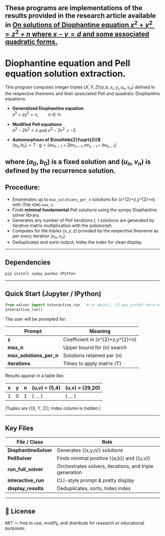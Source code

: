 ## These programs are implementations of the results provided in the research article available in **[On solutions of Diophantine equation $x^2 + y^2 = z^2 + n$ where $x-y = d$ and some associated quadratic forms.](https://papers.ssrn.com/sol3/papers.cfm?abstract_id=5268380)**

# Diophantine equation and Pell equation solution extraction. 

This program computes integer triples $(X, Y, Z)(a,b,x_i,y_i, u_n, v_n)$ defined in the respective theorems and their associated Pell and quadratic Diophantine equations. 

- **Generalized Diophantine equation**  
  $x^{2}+zy^{2}=n,\qquad n\in\mathbb{N}$

- **Modified Pell equations**  
  $a^{2}-2b^{2}=z$ and $u^{2}-2v^{2}=-2$

- **Automorphism of $\mathbb{Z}(\sqrt{2})$**  
  $(a_n, b_n) = T \cdot g = (au_{n-1}+ 2bv_{n-1}, av_{n-1}+ bu_{n-1})$

where $(a_0, b_0)$ is a fixed solution and $(u_n, v_n)$ is defined by the recurrence solution. 
---------------------------------------------------------------------------------------------

## Procedure: 

- Enumerates up to `max_solutions_per_n` solutions for \(x^{2}+z\,y^{2}=n\) with \(1\le n\le\) `max_n`.
- Finds **minimal fundamental** Pell solutions using the sympy Diophantine solver library.
- Generates any number of Pell iterations $t$, $t$ solutions are generated by iterative matrix multiplication with the automorph.
- Computes for the triples $(x,y,z)$ provided by the respective theorems as per every iteration $(u_n, v_n)$. 
- Deduplicates and sorts output; hides the index for clean display.

---

## Dependencies

```bash
pip install sympy pandas IPython
```

---

## Quick Start (Jupyter / IPython)

```python
from solver import interactive_run   # or main(), if you prefer hard-coded defaults
interactive_run()
```

The user will be prompted for: 

| Prompt | Meaning |
|--------|---------|
| **z** | Coefficient in \(x^{2}+z\,y^{2}=n\) |
| **max_n** | Upper bound for \(n\) search |
| **max_solutions_per_n** | Solutions retained per \(n\) |
| **iterations** | Times to apply matrix \(T\) |

Results appear in a table like:

| x | y | n | (u,v) = (5,4) | (u,v) = (29,20) |
|---|---|----|--------------|-----------------|
| 1 | 0 | 1  | ( … )        | ( … )           |

(Tuples are \((X, Y, Z)\); index column is hidden.)

---

## Key Files

| File / Class | Role |
|--------------|------|
| **DiophantineSolver** | Generates \((x,y,n)\) solutions |
| **PellSolver**        | Finds minimal positive \((a,b)\) and \((u,v)\) |
| **run_full_solver**   | Orchestrates solvers, iterations, and triple generation |
| **interactive_run**   | CLI-style prompt & pretty display |
| **display_results**   | Deduplicates, sorts, hides index |

---

## 📝 License

MIT — free to use, modify, and distribute for research or educational purposes.
